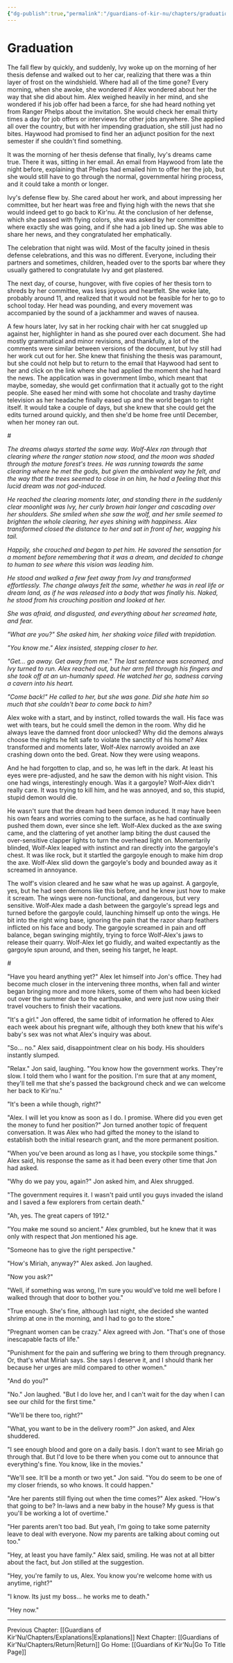 ```yaml
---
{"dg-publish":true,"permalink":"/guardians-of-kir-nu/chapters/graduation/"}
---
```


# Graduation

The fall flew by quickly, and suddenly, Ivy woke up on the morning of her thesis defense and walked out to her car, realizing that there was a thin layer of frost on the windshield. Where had all of the time gone? Every morning, when she awoke, she wondered if Alex wondered about her the way that she did about him. Alex weighed heavily in her mind, and she wondered if his job offer had been a farce, for she had heard nothing yet from Ranger Phelps about the invitation. She would check her email thirty times a day for job offers or interviews for other jobs anywhere. She applied all over the country, but with her impending graduation, she still just had no bites. Haywood had promised to find her an adjunct position for the next semester if she couldn\'t find something.

It was the morning of her thesis defense that finally, Ivy\'s dreams came true. There it was, sitting in her email. An email from Haywood from late the night before, explaining that Phelps had emailed him to offer her the job, but she would still have to go through the normal, governmental hiring process, and it could take a month or longer.

Ivy\'s defense flew by. She cared about her work, and about impressing her committee, but her heart was free and flying high with the news that she would indeed get to go back to Kir\'nu. At the conclusion of her defense, which she passed with flying colors, she was asked by her committee where exactly she was going, and if she had a job lined up. She was able to share her news, and they congratulated her emphatically.

The celebration that night was wild. Most of the faculty joined in thesis defense celebrations, and this was no different. Everyone, including their partners and sometimes, children, headed over to the sports bar where they usually gathered to congratulate Ivy and get plastered.

The next day, of course, hungover, with five copies of her thesis torn to shreds by her committee, was less joyous and heartfelt. She woke late, probably around 11, and realized that it would not be feasible for her to go to school today. Her head was pounding, and every movement was accompanied by the sound of a jackhammer and waves of nausea.

A few hours later, Ivy sat in her rocking chair with her cat snuggled up against her, highlighter in hand as she poured over each document. She had mostly grammatical and minor revisions, and thankfully, a lot of the comments were similar between versions of the document, but Ivy still had her work cut out for her. She knew that finishing the thesis was paramount, but she could not help but to return to the email that Haywood had sent to her and click on the link where she had applied the moment she had heard the news. The application was in government limbo, which meant that maybe, someday, she would get confirmation that it actually got to the right people. She eased her mind with some hot chocolate and trashy daytime television as her headache finally eased up and the world began to right itself. It would take a couple of days, but she knew that she could get the edits turned around quickly, and then she\'d be home free until December, when her money ran out.

\#

*The dreams always started the same way. Wolf-Alex ran through that clearing where the ranger station now stood, and the moon was shaded through the mature forest\'s trees. He was running towards the same clearing where he met the gods, but given the ambivalent way he felt, and the way that the trees seemed to close in on him, he had a feeling that this lucid dream was not god-induced.*

*He reached the clearing moments later, and standing there in the suddenly clear moonlight was Ivy, her curly brown hair longer and cascading over her shoulders. She smiled when she saw the wolf, and her smile seemed to brighten the whole clearing, her eyes shining with happiness. Alex transformed closed the distance to her and sat in front of her, wagging his tail.*

*Happily, she crouched and began to pet him. He savored the sensation for a moment before remembering that it was a dream, and decided to change to human to see where this vision was leading him.*

*He stood and walked a few feet away from Ivy and transformed effortlessly. The change always felt the same, whether he was in real life or dream land, as if he was released into a body that was finally his. Naked, he stood from his crouching position and looked at her.*

*She was afraid, and disgusted, and everything about her screamed hate, and fear.*

*\"What are you?\" She asked him, her shaking voice filled with trepidation.*

*\"You know me.\" Alex insisted, stepping closer to her.*

*\"Get\... go away. Get away from me.\" The last sentence was screamed, and Ivy turned to run. Alex reached out, but her arm fell through his fingers and she took off at an un-humanly speed. He watched her go, sadness carving a cavern into his heart.*

*\"Come back!\" He called to her, but she was gone. Did she hate him so much that she couldn\'t bear to come back to him?*

Alex woke with a start, and by instinct, rolled towards the wall. His face was wet with tears, but he could smell the demon in the room. Why did he always leave the damned front door unlocked? Why did the demons always choose the nights he felt safe to violate the sanctity of his home? Alex transformed and moments later, Wolf-Alex narrowly avoided an axe crashing down onto the bed. Great. Now they were using weapons.

And he had forgotten to clap, and so, he was left in the dark. At least his eyes were pre-adjusted, and he saw the demon with his night vision. This one had wings, interestingly enough. Was it a gargoyle? Wolf-Alex didn\'t really care. It was trying to kill him, and he was annoyed, and so, this stupid, stupid demon would die.

He wasn\'t sure that the dream had been demon induced. It may have been his own fears and worries coming to the surface, as he had continually pushed them down, ever since she left. Wolf-Alex ducked as the axe swing came, and the clattering of yet another lamp biting the dust caused the over-sensitive clapper lights to turn the overhead light on. Momentarily blinded, Wolf-Alex leaped with instinct and ran directly into the gargoyle\'s chest. It was like rock, but it startled the gargoyle enough to make him drop the axe. Wolf-Alex slid down the gargoyle\'s body and bounded away as it screamed in annoyance.

The wolf\'s vision cleared and he saw what he was up against. A gargoyle, yes, but he had seen demons like this before, and he knew just how to make it scream. The wings were non-functional, and dangerous, but very sensitive. Wolf-Alex made a dash between the gargoyle\'s spread legs and turned before the gargoyle could, launching himself up onto the wings. He bit into the right wing base, ignoring the pain that the razor sharp feathers inflicted on his face and body. The gargoyle screamed in pain and off balance, began swinging mightily, trying to force Wolf-Alex\'s jaws to release their quarry. Wolf-Alex let go fluidly, and waited expectantly as the gargoyle spun around, and then, seeing his target, he leapt.

\#

\"Have you heard anything yet?\" Alex let himself into Jon\'s office. They had become much closer in the intervening three months, when fall and winter began bringing more and more hikers, some of them who had been kicked out over the summer due to the earthquake, and were just now using their travel vouchers to finish their vacations.

\"It\'s a girl.\" Jon offered, the same tidbit of information he offered to Alex each week about his pregnant wife, although they both knew that his wife\'s baby\'s sex was not what Alex\'s inquiry was about.

\"So\... no.\" Alex said, disappointment clear on his body. His shoulders instantly slumped.

\"Relax.\" Jon said, laughing. \"You know how the government works. They\'re slow. I told them who I want for the position. I\'m sure that at any moment, they\'ll tell me that she\'s passed the background check and we can welcome her back to Kir\'nu.\"

\"It\'s been a while though, right?\"

\"Alex. I will let you know as soon as I do. I promise. Where did you even get the money to fund her position?\" Jon turned another topic of frequent conversation. It was Alex who had gifted the money to the island to establish both the initial research grant, and the more permanent position.

\"When you\'ve been around as long as I have, you stockpile some things.\" Alex said, his response the same as it had been every other time that Jon had asked.

\"Why do we pay you, again?\" Jon asked him, and Alex shrugged.

\"The government requires it. I wasn\'t paid until you guys invaded the island and I saved a few explorers from certain death.\"

\"Ah, yes. The great capers of 1912.\"

\"You make me sound so ancient.\" Alex grumbled, but he knew that it was only with respect that Jon mentioned his age.

\"Someone has to give the right perspective.\"

\"How\'s Miriah, anyway?\" Alex asked. Jon laughed.

\"Now you ask?\"

\"Well, if something was wrong, I\'m sure you would\'ve told me well before I walked through that door to bother you.\"

\"True enough. She\'s fine, although last night, she decided she wanted shrimp at one in the morning, and I had to go to the store.\"

\"Pregnant women can be crazy.\" Alex agreed with Jon. \"That\'s one of those inescapable facts of life.\"

\"Punishment for the pain and suffering we bring to them through pregnancy. Or, that\'s what Miriah says. She says I deserve it, and I should thank her because her urges are mild compared to other women.\"

\"And do you?\"

\"No.\" Jon laughed. \"But I do love her, and I can\'t wait for the day when I can see our child for the first time.\"

\"We\'ll be there too, right?\"

\"What, you want to be in the delivery room?\" Jon asked, and Alex shuddered.

\"I see enough blood and gore on a daily basis. I don\'t want to see Miriah go through that. But I\'d love to be there when you come out to announce that everything\'s fine. You know, like in the movies.\"

\"We\'ll see. It\'ll be a month or two yet.\" Jon said. \"You do seem to be one of my closer friends, so who knows. It could happen.\"

\"Are her parents still flying out when the time comes?\" Alex asked. \"How\'s that going to be? In-laws and a new baby in the house? My guess is that you\'ll be working a lot of overtime.\"

\"Her parents aren\'t too bad. But yeah, I\'m going to take some paternity leave to deal with everyone. Now my parents are talking about coming out too.\"

\"Hey, at least you have family.\" Alex said, smiling. He was not at all bitter about the fact, but Jon stilled at the suggestion.

\"Hey, you\'re family to us, Alex. You know you\'re welcome home with us anytime, right?\"

\"I know. Its just my boss\... he works me to death.\"

\"Hey now.\"


---
Previous Chapter: [[Guardians of Kir'Nu/Chapters/Explanations\|Explanations]]
Next Chapter: [[Guardians of Kir'Nu/Chapters/Return\|Return]]
Go Home: [[Guardians of Kir'Nu\|Go To Title Page]]